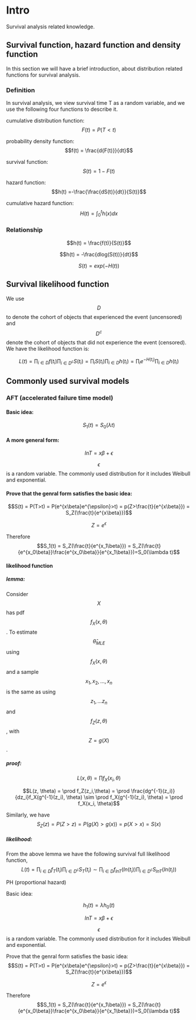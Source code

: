 
# Intro
Survival analysis related knowledge.

## Survival function, hazard function and density function

In this section we will have a brief introduction, about distribution related
functions for survival analysis.

### Definition
In survival analysis, we view survival time T as a random variable, and we use
the following four functions to describe it.

cumulative distribution function: $$F(t) = P(T < t)$$

probability density function: $$f(t) = \frac{d{F(t)}}{dt}$$

survival function: $$S(t) = 1 - F(t)$$

hazard function: $$h(t) =-\frac{\frac{dS(t)}{dt}}{S(t)}$$

cumulative hazard function: $$H(t) =\int^t_0 h(x)dx$$

### Relationship
$$h(t) = \frac{f(t)}{S(t)}$$

$$h(t) = -\frac{dlog(S(t))}{dt}$$

$$S(t) = exp(-H(t))$$


## Survival likelihood function
We use $$D$$ to denote the cohort of objects that experienced the event (uncensored) and $$D^c$$ denote the cohort of objects that did not experience the event (censored). We have the likelihood function is:

$$L(t) = \prod_{i \in D}f(t_i)\prod_{i \in D^c}S(t_i)=\prod_iS(t_i) \prod_{i \in D}h(t_i) =\prod_ie^{-H(t_i)} \prod_{i \in D}h(t_i)$$



## Commonly used survival models
### AFT (accelerated failure time model)
#### Basic idea:

$$S_1(t) = S_0(\lambda t)$$

#### A more general form:

$$lnT = x\beta + \epsilon$$

$$\epsilon$$ is a random variable. The commonly used distribution for it includes Weibull and exponential.

#### Prove that the genral form satisfies the basic idea:
$$S(t) = P(T>t) = P(e^{x\beta}e^{\epsilon}>t) = p(Z>\frac{t}{e^{x\beta}}) = S_Z(\frac{t}{e^{x\beta}})$$

$$Z = e^{\epsilon}$$

Therefore 
$$S_1(t) = S_Z(\frac{t}{e^{x_1\beta}}) = S_Z(\frac{t}{e^{x_0\beta}}\frac{e^{x_0\beta}}{e^{x_1\beta}})=S_0(\lambda t)$$

#### likelihood function
##### lemma:
Consider $$X$$ has pdf $$f_X(x, \theta)$$. To estimate $$\hat{\theta}_{MLE}$$ using $$f_X(x, \theta)$$ and a sample $$x_1, x_2, ..., x_n$$ is the same as using $$z_1,...z_n$$ and $$f_Z(z, \theta)$$, with $$Z = g(X)$$.

##### proof:

$$L(x, \theta) = \prod f_X(x_i, \theta)$$

$$L(z, \theta) = \prod f_Z(z_i,\theta)
= \prod \frac{dg^{-1}(z_i)}{dz_i}f_X(g^{-1}(z_i), \theta) \sim \prod f_X(g^{-1}(z_i), \theta) = \prod f_X(x_i, \theta)$$

Similarly, we have 
$$S_Z(z) = P(Z>z) = P(g(X) > g(x)) = p(X>x) = S(x)$$ 

##### likelihood:

From the above lemma we have the following survival full likelihood function, 
$$L(t) = \prod_{i \in D}f_T(t_i)\prod_{i \in D^c}S_T(t_i) \sim \prod_{i \in D}f_{lnT}(ln(t_i))\prod_{i \in D^c}S_{lnT}(ln(t_i))$$

PH (proportional hazard)

Basic idea:

$$h_1(t) = \lambda h_0(t)$$

$$lnT = x\beta + \epsilon$$

$$\epsilon$$ is a random variable. The commonly used distribution for it includes Weibull and exponential.

Prove that the genral form satisfies the basic idea:
$$S(t) = P(T>t) = P(e^{x\beta}e^{\epsilon}>t) = p(Z>\frac{t}{e^{x\beta}}) = S_Z(\frac{t}{e^{x\beta}})$$

$$Z = e^{\epsilon}$$

Therefore 
$$S_1(t) = S_Z(\frac{t}{e^{x_1\beta}}) = S_Z(\frac{t}{e^{x_0\beta}}\frac{e^{x_0\beta}}{e^{x_1\beta}})=S_0(\lambda t)$$
